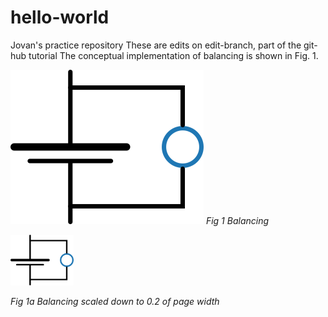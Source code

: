 # hello-world
Jovan's practice repository
These are edits on edit-branch, part of the git-hub tutorial
The conceptual implementation of balancing is shown in Fig. 1.  

![balancing](https://github.com/jbebic/hello-world/blob/master/balancing.png)
*Fig 1 Balancing*

<img src="balancing.png" alt="sketch" style="width:20%;"/>

*Fig 1a Balancing scaled down to 0.2 of page width*

